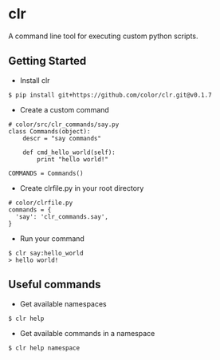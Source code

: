# clr

A command line tool for executing custom python scripts.

## Getting Started

* Install clr
```
$ pip install git+https://github.com/color/clr.git@v0.1.7
```

* Create a custom command
```
# color/src/clr_commands/say.py
class Commands(object):
    descr = "say commands"
    
    def cmd_hello_world(self):
        print "hello world!"

COMMANDS = Commands()
```

* Create clrfile.py in your root directory
```
# color/clrfile.py
commands = {
  'say': 'clr_commands.say',
}
```

* Run your command
```
$ clr say:hello_world
> hello world!
```

## Useful commands
* Get available namespaces
```
$ clr help
```

* Get available commands in a namespace
```
$ clr help namespace
```
